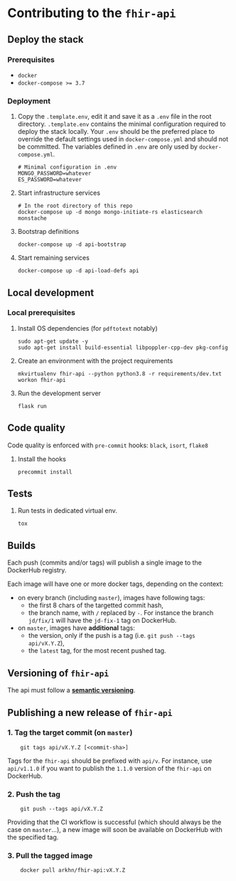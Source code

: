 # Contributing to the `fhir-api`

## Deploy the stack

### Prerequisites

- `docker`
- `docker-compose >= 3.7`

### Deployment

1.  Copy the `.template.env`, edit it and save it as a `.env` file in the root directory. `.template.env` contains the minimal configuration required to deploy the stack locally. Your `.env` should be the preferred place to override the default settings used in `docker-compose.yml` and should not be committed. The variables defined in `.env` are only used by `docker-compose.yml`.

        # Minimal configuration in .env
        MONGO_PASSWORD=whatever
        ES_PASSWORD=whatever

2.  Start infrastructure services

        # In the root directory of this repo
        docker-compose up -d mongo mongo-initiate-rs elasticsearch monstache

3.  Bootstrap definitions

        docker-compose up -d api-bootstrap

4.  Start remaining services

        docker-compose up -d api-load-defs api

## Local development

### Local prerequisites

1.  Install OS dependencies (for `pdftotext` notably)

        sudo apt-get update -y
        sudo apt-get install build-essential libpoppler-cpp-dev pkg-config

2.  Create an environment with the project requirements

        mkvirtualenv fhir-api --python python3.8 -r requirements/dev.txt
        workon fhir-api

3.  Run the development server

        flask run

## Code quality

Code quality is enforced with `pre-commit` hooks: `black`, `isort`, `flake8`

1.  Install the hooks

        precommit install

## Tests

1.  Run tests in dedicated virtual env.

        tox

## Builds

Each push (commits and/or tags) will publish a single image to the DockerHub registry.

Each image will have one or more docker tags, depending on the context:

- on every branch (including `master`), images have following tags:
  - the first 8 chars of the targetted commit hash,
  - the branch name, with `/` replaced by `-`. For instance the branch `jd/fix/1` will have the `jd-fix-1` tag on DockerHub.
- on `master`, images have **additional** tags:
  - the version, only if the push is a tag (i.e. `git push --tags api/vX.Y.Z`),
  - the `latest` tag, for the most recent pushed tag.

## Versioning of `fhir-api`

The api must follow a [**semantic versioning**](https://semver.org/).

## Publishing a new release of `fhir-api`

### 1. Tag the target commit (on `master`)

        git tags api/vX.Y.Z [<commit-sha>]

Tags for the `fhir-api` should be prefixed with `api/v`. For instance, use `api/v1.1.0` if you want to publish the `1.1.0` version of the `fhir-api` on DockerHub.

### 2. Push the tag

        git push --tags api/vX.Y.Z

Providing that the CI workflow is successful (which should always be the case on `master`...), a new image will soon be available on DockerHub with the specified tag.

### 3. Pull the tagged image

        docker pull arkhn/fhir-api:vX.Y.Z
